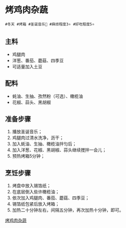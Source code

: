 # 烤鸡肉杂蔬

```
#冬天 #烤箱 #圣诞音乐🎄 #麻烦程度3⭐️ #好吃程度5⭐️
```

## 主料

- 鸡腿肉
- 洋葱、番茄、蘑菇、四季豆
- 可适量加入土豆

## 配料

- 蚝油、生抽、孜然粉（可选）、橄榄油
- 花椒、蒜头、黑胡椒

## 准备步骤

1. 播放圣诞音乐；
2. 鸡腿肉过清水洗净，沥干；
3. 加入蚝油、生抽、橄榄油拌匀后；
4. 加入洋葱、花椒、黑胡椒、蒜头继续搅拌一会儿；
5. 预热烤箱5分钟；

## 烹饪步骤

1. 烤盘中放入锡箔纸；
2. 在底层倒入些许橄榄油；
3. 依次加入鸡腿肉、番茄、蘑菇、四季豆；
4. 锡箔纸包紧后放入烤箱；
5. 加热二十分钟左右，间隔五分钟，再次加热十分钟，即可。

[烤鸡肉杂蔬](../images/kaojituirouzashu.mp4 ':include :type=video')
